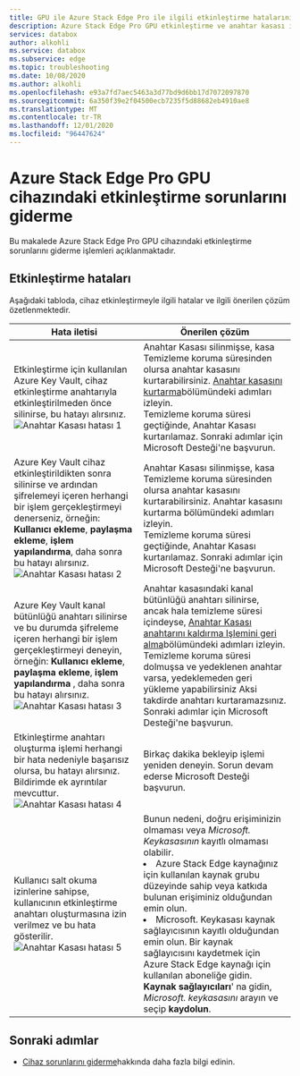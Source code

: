 ```yaml
---
title: GPU ile Azure Stack Edge Pro ile ilgili etkinleştirme hatalarını gidermek için Azure portal kullanın | Microsoft Docs
description: Azure Stack Edge Pro GPU etkinleştirme ve anahtar kasası ile ilgili sorunların nasıl giderileceği açıklanmaktadır.
services: databox
author: alkohli
ms.service: databox
ms.subservice: edge
ms.topic: troubleshooting
ms.date: 10/08/2020
ms.author: alkohli
ms.openlocfilehash: e93a7fd7aec5463a3d77bd9d6bb17d7072097870
ms.sourcegitcommit: 6a350f39e2f04500ecb7235f5d88682eb4910ae8
ms.translationtype: MT
ms.contentlocale: tr-TR
ms.lasthandoff: 12/01/2020
ms.locfileid: "96447624"
---
```

# <a name="troubleshoot-activation-issues-on-your-azure-stack-edge-pro-gpu-device"></a>Azure Stack Edge Pro GPU cihazındaki etkinleştirme sorunlarını giderme 

<!--[!INCLUDE [applies-to-skus](../../includes/azure-stack-edge-applies-to-all-sku.md)]-->

Bu makalede Azure Stack Edge Pro GPU cihazındaki etkinleştirme sorunlarını giderme işlemleri açıklanmaktadır. 


## <a name="activation-errors"></a>Etkinleştirme hataları

Aşağıdaki tabloda, cihaz etkinleştirmeyle ilgili hatalar ve ilgili önerilen çözüm özetlenmektedir.

| Hata iletisi| Önerilen çözüm |
|------------------------------------------------------|--------------------------------------|
| Etkinleştirme için kullanılan Azure Key Vault, cihaz etkinleştirme anahtarıyla etkinleştirilmeden önce silinirse, bu hatayı alırsınız. <br> ![Anahtar Kasası hatası 1](./media/azure-stack-edge-gpu-troubleshoot-activation/key-vault-error-1.png)  | Anahtar Kasası silinmişse, kasa Temizleme koruma süresinden olursa anahtar kasasını kurtarabilirsiniz. [Anahtar kasasını kurtarma](../key-vault/general/key-vault-recovery.md#list-recover-or-purge-soft-deleted-secrets-keys-and-certificates)bölümündeki adımları izleyin. <br>Temizleme koruma süresi geçtiğinde, Anahtar Kasası kurtarılamaz. Sonraki adımlar için Microsoft Desteği'ne başvurun. |
| Azure Key Vault cihaz etkinleştirildikten sonra silinirse ve ardından şifrelemeyi içeren herhangi bir işlem gerçekleştirmeyi denerseniz, örneğin: **Kullanıcı ekleme**, **paylaşma ekleme**, **işlem yapılandırma**, daha sonra bu hatayı alırsınız. <br> ![Anahtar Kasası hatası 2](./media/azure-stack-edge-gpu-troubleshoot-activation/key-vault-error-2.png)    | Anahtar Kasası silinmişse, kasa Temizleme koruma süresinden olursa anahtar kasasını kurtarabilirsiniz. Anahtar kasasını kurtarma bölümündeki adımları izleyin. <br>Temizleme koruma süresi geçtiğinde, Anahtar Kasası kurtarılamaz. Sonraki adımlar için Microsoft Desteği'ne başvurun. |
| Azure Key Vault kanal bütünlüğü anahtarı silinirse ve bu durumda şifreleme içeren herhangi bir işlem gerçekleştirmeyi deneyin, örneğin: **Kullanıcı ekleme**, **paylaşma ekleme**, **işlem yapılandırma** , daha sonra bu hatayı alırsınız. <br> ![Anahtar Kasası hatası 3](./media/azure-stack-edge-gpu-troubleshoot-activation/key-vault-error-3.png) | Anahtar kasasındaki kanal bütünlüğü anahtarı silinirse, ancak hala temizleme süresi içindeyse, [Anahtar Kasası anahtarını kaldırma Işlemini geri alma](/powershell/module/az.keyvault/undo-azkeyvaultkeyremoval)bölümündeki adımları izleyin. <br>Temizleme koruma süresi dolmuşsa ve yedeklenen anahtar varsa, yedeklemeden geri yükleme yapabilirsiniz Aksi takdirde anahtarı kurtaramazsınız. Sonraki adımlar için Microsoft Desteği'ne başvurun. |
| Etkinleştirme anahtarı oluşturma işlemi herhangi bir hata nedeniyle başarısız olursa, bu hatayı alırsınız. Bildirimde ek ayrıntılar mevcuttur. <br> ![Anahtar Kasası hatası 4](./media/azure-stack-edge-gpu-troubleshoot-activation/key-vault-error-4.png)   | Birkaç dakika bekleyip işlemi yeniden deneyin. Sorun devam ederse Microsoft Desteği başvurun. |
| Kullanıcı salt okuma izinlerine sahipse, kullanıcının etkinleştirme anahtarı oluşturmasına izin verilmez ve bu hata gösterilir. <br> ![Anahtar Kasası hatası 5](./media/azure-stack-edge-gpu-troubleshoot-activation/key-vault-error-5.png) | Bunun nedeni, doğru erişiminizin olmaması veya  *Microsoft. Keykasasının* kayıtlı olmaması olabilir.<li>Azure Stack Edge kaynağınız için kullanılan kaynak grubu düzeyinde sahip veya katkıda bulunan erişiminiz olduğundan emin olun.</li><li>Microsoft. Keykasası kaynak sağlayıcısının kayıtlı olduğundan emin olun. Bir kaynak sağlayıcısını kaydetmek için Azure Stack Edge kaynağı için kullanılan aboneliğe gidin. **Kaynak sağlayıcıları**' na gidin, *Microsoft. keykasasını* arayın ve seçip **kaydolun**.</li> |

## <a name="next-steps"></a>Sonraki adımlar

- [Cihaz sorunlarını giderme](azure-stack-edge-gpu-troubleshoot.md)hakkında daha fazla bilgi edinin.